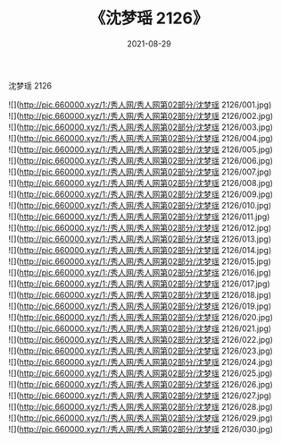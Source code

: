 ﻿---
layout: post
title:  《沈梦瑶 2126》
date:   2021-08-29
img: http://pic.660000.xyz/1:/秀人网/秀人网第02部分/沈梦瑶 2126/000.jpg
categories: [美女, 清纯, 唯美]
---

沈梦瑶 2126

  ![](http://pic.660000.xyz/1:/秀人网/秀人网第02部分/沈梦瑶 2126/001.jpg) <br> ![](http://pic.660000.xyz/1:/秀人网/秀人网第02部分/沈梦瑶 2126/002.jpg) <br> ![](http://pic.660000.xyz/1:/秀人网/秀人网第02部分/沈梦瑶 2126/003.jpg) <br> ![](http://pic.660000.xyz/1:/秀人网/秀人网第02部分/沈梦瑶 2126/004.jpg) <br> ![](http://pic.660000.xyz/1:/秀人网/秀人网第02部分/沈梦瑶 2126/005.jpg) <br> ![](http://pic.660000.xyz/1:/秀人网/秀人网第02部分/沈梦瑶 2126/006.jpg) <br> ![](http://pic.660000.xyz/1:/秀人网/秀人网第02部分/沈梦瑶 2126/007.jpg) <br> ![](http://pic.660000.xyz/1:/秀人网/秀人网第02部分/沈梦瑶 2126/008.jpg) <br> ![](http://pic.660000.xyz/1:/秀人网/秀人网第02部分/沈梦瑶 2126/009.jpg) <br> ![](http://pic.660000.xyz/1:/秀人网/秀人网第02部分/沈梦瑶 2126/010.jpg) <br> ![](http://pic.660000.xyz/1:/秀人网/秀人网第02部分/沈梦瑶 2126/011.jpg) <br> ![](http://pic.660000.xyz/1:/秀人网/秀人网第02部分/沈梦瑶 2126/012.jpg) <br> ![](http://pic.660000.xyz/1:/秀人网/秀人网第02部分/沈梦瑶 2126/013.jpg) <br> ![](http://pic.660000.xyz/1:/秀人网/秀人网第02部分/沈梦瑶 2126/014.jpg) <br> ![](http://pic.660000.xyz/1:/秀人网/秀人网第02部分/沈梦瑶 2126/015.jpg) <br> ![](http://pic.660000.xyz/1:/秀人网/秀人网第02部分/沈梦瑶 2126/016.jpg) <br> ![](http://pic.660000.xyz/1:/秀人网/秀人网第02部分/沈梦瑶 2126/017.jpg) <br> ![](http://pic.660000.xyz/1:/秀人网/秀人网第02部分/沈梦瑶 2126/018.jpg) <br> ![](http://pic.660000.xyz/1:/秀人网/秀人网第02部分/沈梦瑶 2126/019.jpg) <br> ![](http://pic.660000.xyz/1:/秀人网/秀人网第02部分/沈梦瑶 2126/020.jpg) <br> ![](http://pic.660000.xyz/1:/秀人网/秀人网第02部分/沈梦瑶 2126/021.jpg) <br> ![](http://pic.660000.xyz/1:/秀人网/秀人网第02部分/沈梦瑶 2126/022.jpg) <br> ![](http://pic.660000.xyz/1:/秀人网/秀人网第02部分/沈梦瑶 2126/023.jpg) <br> ![](http://pic.660000.xyz/1:/秀人网/秀人网第02部分/沈梦瑶 2126/024.jpg) <br> ![](http://pic.660000.xyz/1:/秀人网/秀人网第02部分/沈梦瑶 2126/025.jpg) <br> ![](http://pic.660000.xyz/1:/秀人网/秀人网第02部分/沈梦瑶 2126/026.jpg) <br> ![](http://pic.660000.xyz/1:/秀人网/秀人网第02部分/沈梦瑶 2126/027.jpg) <br> ![](http://pic.660000.xyz/1:/秀人网/秀人网第02部分/沈梦瑶 2126/028.jpg) <br> ![](http://pic.660000.xyz/1:/秀人网/秀人网第02部分/沈梦瑶 2126/029.jpg) <br> ![](http://pic.660000.xyz/1:/秀人网/秀人网第02部分/沈梦瑶 2126/030.jpg) <br>